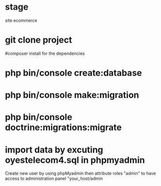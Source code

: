 

# stage

site ecommerce

# git clone project 

#composer install for the dependencies

#  php bin/console create:database 


# php bin/console make:migration 


# php bin/console doctrine:migrations:migrate 


# import data by excuting oyestelecom4.sql in phpmyadmin

Create new user by using phpMyadmin then attribute roles "admin" to have access to administration panel "your_host/admin 
